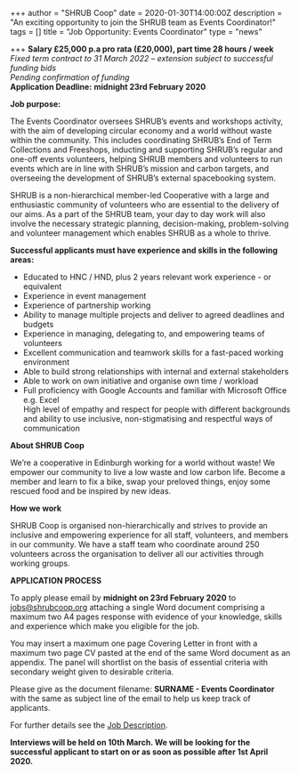 +++
author = "SHRUB Coop"
date = 2020-01-30T14:00:00Z
description = "An exciting opportunity to join the SHRUB team as Events Coordinator!"
tags = []
title = "Job Opportunity: Events Coordinator"
type = "news"

+++
**Salary £25,000 p.a pro rata (£20,000), part time 28 hours / week**  
_Fixed term contract to 31 March 2022 – extension subject to successful funding bids  
Pending confirmation of funding_  
**Application Deadline:** **midnight 23rd February 2020**

**Job purpose:**

The Events Coordinator oversees SHRUB’s events and workshops activity, with the aim of developing circular economy and a world without waste within the community. This includes coordinating SHRUB’s End of Term Collections and Freeshops, inducting and supporting SHRUB’s regular and one-off events volunteers, helping SHRUB members and volunteers to run events which are in line with SHRUB’s mission and carbon targets, and overseeing the development of SHRUB’s external spacebooking system.

SHRUB is a non-hierarchical member-led Cooperative with a large and enthusiastic community of volunteers who are essential to the delivery of our aims. As a part of the SHRUB team, your day to day work will also involve the necessary strategic planning, decision-making, problem-solving and volunteer management which enables SHRUB as a whole to thrive.

**Successful applicants must have experience and skills in the following areas:**

* Educated to HNC / HND, plus 2 years relevant work experience - or equivalent
* Experience in event management
* Experience of partnership working
* Ability to manage multiple projects and deliver to agreed deadlines and budgets
* Experience in managing, delegating to, and empowering teams of volunteers
* Excellent communication and teamwork skills for a fast-paced working environment
* Able to build strong relationships with internal and external stakeholders
* Able to work on own initiative and organise own time / workload
* Full proficiency with Google Accounts and familiar with Microsoft Office e.g. Excel  
  High level of empathy and respect for people with different backgrounds and ability to use inclusive, non-stigmatising and respectful ways of communication

**About SHRUB Coop**

We’re a cooperative in Edinburgh working for a world without waste! We empower our community to live a low waste and low carbon life. Become a member and learn to fix a bike, swap your preloved things, enjoy some rescued food and be inspired by new ideas.

**How we work**

SHRUB Coop is organised non-hierarchically and strives to provide an inclusive and empowering experience for all staff, volunteers, and members in our community. We have a staff team who coordinate around 250 volunteers across the organisation to deliver all our activities through working groups.

**APPLICATION PROCESS**

To apply please email by **midnight on 23rd February 2020** to jobs@shrubcoop.org attaching a single Word document comprising a maximum two A4 pages response with evidence of your knowledge, skills and experience which make you eligible for the job.

You may insert a maximum one page Covering Letter in front with a maximum two page CV pasted at the end of the same Word document as an appendix. The panel will shortlist on the basis of essential criteria with secondary weight given to desirable criteria.

Please give as the document filename: **SURNAME - Events Coordinator** with the same as subject line of the email to help us keep track of applicants.

For further details see the [Job Description](https://res.cloudinary.com/shrub-co-op/image/upload/v1580407726/shrubcoop.org/media/Events_Coordinator_Job_Description_1_sn3fwa.pdf "Events_Coordinator_Job_Description_1_sn3fwa.pdf").

**Interviews will be held on 10th March. We will be looking for the successful applicant to start on or as soon as possible after 1st April 2020.**